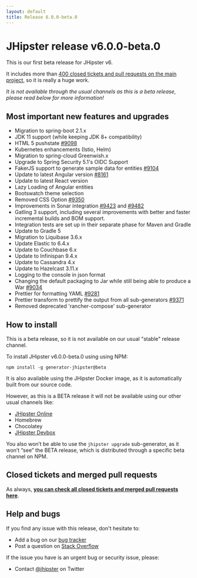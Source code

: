 ```yaml
---
layout: default
title: Release 6.0.0-beta.0
---
```


JHipster release v6.0.0-beta.0
==================

This is our first beta release for JHipster v6.

It includes more than [400 closed tickets and pull requests on the main project](https://github.com/jhipster/generator-jhipster/issues?q=milestone%3A6.0.0-beta.0+is%3Aclosed), so it is really a huge work.

_It is not available through the usual channels as this is a beta release, please read below for more information!_

Most important new features and upgrades
-------------

- Migration to spring-boot 2.1.x
- JDK 11 support (while keeping JDK 8+ compatibility)
- HTML 5 pushstate [#9098](https://github.com/jhipster/generator-jhipster/pull/9098)
- Kubernetes enhancements (Istio, Helm)
- Migration to spring-cloud Greenwish.x
- Upgrade to Spring Security 5.1's OIDC Support
- FakerJS support to generate sample data for entities [#9104](https://github.com/jhipster/generator-jhipster/pull/9104)
- Update to latest Angular version [#8161](https://github.com/jhipster/generator-jhipster/pull/8161)
- Update to latest React version
- Lazy Loading of Angular entities
- Bootswatch theme selection
- Removed CSS Option [#9350](https://github.com/jhipster/generator-jhipster/pull/9350)
- Improvements in Sonar integration [#9423](https://github.com/jhipster/generator-jhipster/pull/9423) and [#9482](https://github.com/jhipster/generator-jhipster/pull/9482)
- Gatling 3 support, including several improvements with better and faster incremental builds and BOM support.
- Integration tests are set up in their separate phase for Maven and Gradle
- Update to Gradle 5
- Migration to Liquibase 3.6.x
- Update Elastic to 6.4.x
- Update to Couchbase 6.x
- Update to Infinispan 9.4.x
- Update to Cassandra 4.x
- Update to Hazelcast 3.11.x
- Logging to the console in json format
- Changing the default packaging to Jar while still being able to produce a War [#9034](https://github.com/jhipster/generator-jhipster/pull/9034)
- Prettier for formatting YAML [#9281](https://github.com/jhipster/generator-jhipster/pull/9281)
- Prettier transform to prettify the output from all sub-generators [#9371](https://github.com/jhipster/generator-jhipster/pull/9371)
- Removed deprecated 'rancher-compose' sub-generator

How to install
------------

This is a beta release, so it is not available on our usual "stable" release channel.

To install JHipster v6.0.0-beta.0 using using NPM:

    npm install -g generator-jhipster@beta

It is also available using the JHipster Docker image, as it is automatically built from our source code.

However, as this is a BETA release it will not be available using our other usual channels like:

- [JHipster Online](https://start.jhipster.tech)
- Homebrew
- Chocolatey
- [JHipster Devbox](https://github.com/jhipster/jhipster-devbox)

You also won’t be able to use the `jhipster upgrade` sub-generator, as it won’t “see” the BETA release, which is distributed through a specific beta channel on NPM.


Closed tickets and merged pull requests
------------
As always, __[you can check all closed tickets and merged pull requests here](https://github.com/jhipster/generator-jhipster/issues?q=milestone%3A6.0.0-beta.0+is%3Aclosed)__.

Help and bugs
--------------

If you find any issue with this release, don't hesitate to:

- Add a bug on our [bug tracker](https://github.com/jhipster/generator-jhipster/issues?state=open)
- Post a question on [Stack Overflow](http://stackoverflow.com/tags/jhipster/info)

If the issue you have is an urgent bug or security issue, please:

- Contact [@jhipster](https://twitter.com/jhipster) on Twitter
